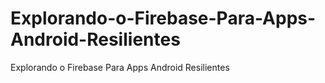 # Explorando-o-Firebase-Para-Apps-Android-Resilientes
Explorando o Firebase Para Apps Android Resilientes
